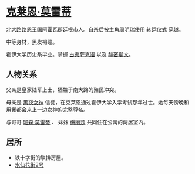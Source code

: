 # [克莱恩·莫雷蒂](../人物/克莱恩·莫雷蒂.md)

北大路路恩王国阿霍瓦郡廷根市人。自杀后被主角周明瑞使用 [转运仪式](../仪式/转运仪式.md) 穿越。

中等身材，黑发褐瞳。

霍伊大学历史系毕业。掌握 [古弗萨克语](../语言/古弗萨克语.md) 以及 [赫密斯文](../语言/赫密斯文.md)。

## 人物关系

父亲是皇家陆军上士，牺牲于南大路的殖民冲突。

母亲是 [黑夜女神](../神明/黑夜女神.md) 信徒，在克莱恩通过霍伊大学入学考试那年过世。她每天傍晚和用餐都会来上一边女神的完整尊名。

与哥哥 [班森·莫雷蒂](班森·莫雷蒂.md) 、 妹妹 [梅丽莎](../人物/梅丽莎.md) 共同住在公寓的两居室内。

## 居所

+ 铁十字街的联排房屋。
+ [水仙花街2号](../特殊地点/水仙花街2号.md)
